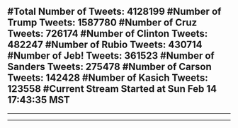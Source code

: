 #Total Number of Tweets: 4128199 
#Number of Trump Tweets: 1587780
#Number of Cruz Tweets: 726174
#Number of Clinton Tweets: 482247
#Number of Rubio Tweets: 430714
#Number of Jeb! Tweets: 361523
#Number of Sanders Tweets: 275478
#Number of Carson Tweets: 142428
#Number of Kasich Tweets: 123558
#Current Stream Started at Sun Feb 14 17:43:35 MST
---
---
---
